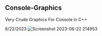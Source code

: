 ## Console-Graphics
Very Crude Graphics For Console in C++

6/22/2023
![Screenshot 2023-06-22 214953](https://github.com/Randumbdude/Console-Graphics/assets/86636387/489b4591-0ca9-43c7-bae9-2f3e6c020f8b)
